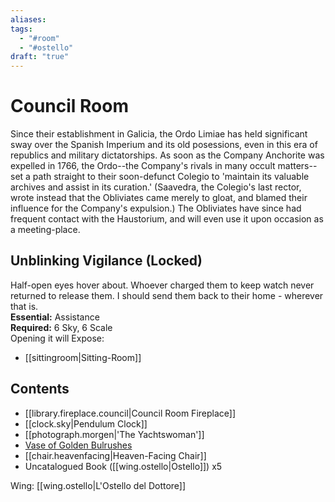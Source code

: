 ```yaml
---
aliases: 
tags:
  - "#room"
  - "#ostello"
draft: "true"
---
```

# Council Room
Since their establishment in Galicia, the Ordo Limiae has held significant sway over the Spanish Imperium and its old posessions, even in this era of republics and military dictatorships. As soon as the Company Anchorite was expelled in 1766, the Ordo--the Company's rivals in many occult matters--set a path straight to their soon-defunct Colegio to 'maintain its valuable archives and assist in its curation.' (Saavedra, the Colegio's last rector, wrote instead that the Obliviates came merely to gloat, and blamed their influence for the Company's expulsion.) The Obliviates have since had frequent contact with the Haustorium, and will even use it upon occasion as a meeting-place.
## Unblinking Vigilance (Locked)
Half-open eyes hover about. Whoever charged them to keep watch never returned to release them. I should send them back to their home - wherever that is.
<br>**Essential:** Assistance
<br> **Required:** 6 Sky, 6 Scale
<br>Opening it will Expose:
- [[sittingroom|Sitting-Room]]
## Contents
- [[library.fireplace.council|Council Room Fireplace]]
- [[clock.sky|Pendulum Clock]] 
- [[photograph.morgen|'The Yachtswoman']]
- [Vase of Golden Bulrushes](https://uadaf.theevilroot.xyz/rowenarium/element/vase.bulrushes.golden)
- [[chair.heavenfacing|Heaven-Facing Chair]]
- Uncatalogued Book ([[wing.ostello|Ostello]]) x5

Wing: [[wing.ostello|L'Ostello del Dottore]]

